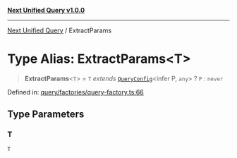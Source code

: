 [**Next Unified Query v1.0.0**](../README.md)

***

[Next Unified Query](../globals.md) / ExtractParams

# Type Alias: ExtractParams\<T\>

> **ExtractParams**\<`T`\> = `T` *extends* [`QueryConfig`](QueryConfig.md)\<infer P, `any`\> ? `P` : `never`

Defined in: [query/factories/query-factory.ts:66](https://github.com/newExpand/next-unified-query/blob/main/packages/core/src/query/factories/query-factory.ts#L66)

## Type Parameters

### T

`T`
